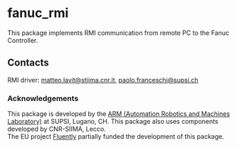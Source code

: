 # fanuc_rmi

This package implements RMI communication from remote PC to the Fanuc Controller. 

## Contacts
  
RMI driver: matteo.lavit@stiima.cnr.it, paolo.franceschi@supsi.ch

### Acknowledgements
This package is developed by the [ARM (Automation Robotics and Machines Laboratory)](https://sites.supsi.ch/isteps_en/Laboratories/gruppo1.html) at SUPSI, Lugano, CH. 
This package also uses components developed by CNR-SIIMA, Lecco.   
The EU project [Fluently](https://www.fluently-horizonproject.eu/) partially funded the development of this package.

